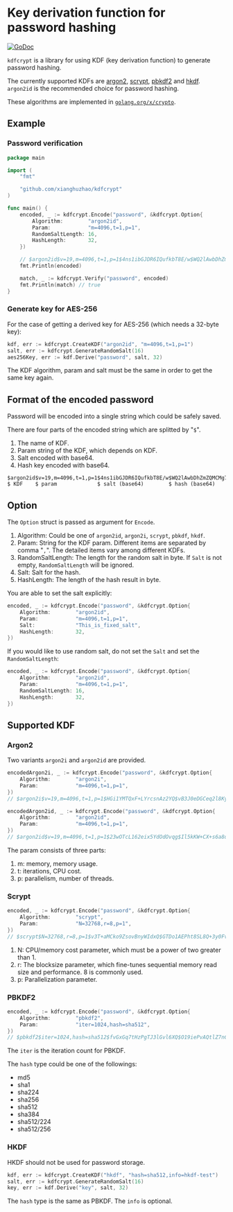 # Key derivation function for password hashing

[![GoDoc](https://godoc.org/github.com/xianghuzhao/kdfcrypt?status.svg)](https://godoc.org/github.com/xianghuzhao/kdfcrypt)

`kdfcrypt` is a library for using KDF (key derivation function) to
generate password hashing.

The currently supported KDFs are
[argon2](https://en.wikipedia.org/wiki/Argon2),
[scrypt](https://en.bitcoinwiki.org/wiki/Scrypt),
[pbkdf2](https://en.wikipedia.org/wiki/PBKDF2) and
[hkdf](https://en.wikipedia.org/wiki/HKDF).
`argon2id` is the recommended choice for password hashing.

These algorithms are implemented in
[`golang.org/x/crypto`](https://godoc.org/golang.org/x/crypto).


## Example

### Password verification

```go
package main

import (
	"fmt"

	"github.com/xianghuzhao/kdfcrypt"
)

func main() {
	encoded, _ := kdfcrypt.Encode("password", &kdfcrypt.Option{
		Algorithm:        "argon2id",
		Param:            "m=4096,t=1,p=1",
		RandomSaltLength: 16,
		HashLength:       32,
	})

	// $argon2id$v=19,m=4096,t=1,p=1$4ns1ibGJDR6IQufkbT8E/w$WQ2lAwbDhZmZQMCMg74L00OHUFzn/IvbwDaxU6bgIys
	fmt.Println(encoded)

	match, _ := kdfcrypt.Verify("password", encoded)
	fmt.Println(match) // true
}
```


### Generate key for AES-256

For the case of getting a derived key for AES-256 (which needs a 32-byte key):

```go
kdf, err := kdfcrypt.CreateKDF("argon2id", "m=4096,t=1,p=1")
salt, err := kdfcrypt.GenerateRandomSalt(16)
aes256Key, err := kdf.Derive("password", salt, 32)
```

The KDF algorithm, param and salt must be the same in order to get
the same key again.


## Format of the encoded password

Password will be encoded into a single string which could be safely
saved.

There are four parts of the encoded string which are splitted by "`$`".

1. The name of KDF.
2. Param string of the KDF, which depends on KDF.
3. Salt encoded with base64.
4. Hash key encoded with base64.

```
$argon2id$v=19,m=4096,t=1,p=1$4ns1ibGJDR6IQufkbT8E/w$WQ2lAwbDhZmZQMCMg74L00OHUFzn/IvbwDaxU6bgIys
$ KDF    $ param             $ salt (base64)        $ hash (base64)
```


## Option

The `Option` struct is passed as argument for `Encode`.

1. Algorithm: Could be one of `argon2id`, `argon2i`, `scrypt`, `pbkdf`,
   `hkdf`.
2. Param: String for the KDF param. Different items are separated by
   comma "`,`". The detailed items vary among different KDFs.
3. RandomSaltLength: The length for the random salt in byte. If `Salt`
   is not empty, `RandomSaltLength` will be ignored.
4. Salt: Salt for the hash.
5. HashLength: The length of the hash result in byte.

You are able to set the salt explicitly:

```go
encoded, _ := kdfcrypt.Encode("password", &kdfcrypt.Option{
	Algorithm:        "argon2id",
	Param:            "m=4096,t=1,p=1",
	Salt:             "This_is_fixed_salt",
	HashLength:       32,
})
```

If you would like to use random salt, do not set the `Salt` and set the
`RandomSaltLength`:

```go
encoded, _ := kdfcrypt.Encode("password", &kdfcrypt.Option{
	Algorithm:        "argon2id",
	Param:            "m=4096,t=1,p=1",
	RandomSaltLength: 16,
	HashLength:       32,
})
```

## Supported KDF

### Argon2

Two variants `argon2i` and `argon2id` are provided.

```go
encodedArgon2i, _ := kdfcrypt.Encode("password", &kdfcrypt.Option{
	Algorithm:        "argon2i",
	Param:            "m=4096,t=1,p=1",
})
// $argon2i$v=19,m=4096,t=1,p=1$HGi1YMTQxF+LYrcsnAz2YQ$vB3J0eDGCeq2l8Ky96OqB1P9rr8KPOQZzEScZnq1IUA

encodedArgon2id, _ := kdfcrypt.Encode("password", &kdfcrypt.Option{
	Algorithm:        "argon2id",
	Param:            "m=4096,t=1,p=1",
})
// $argon2id$v=19,m=4096,t=1,p=1$23wOTcL162eix5YdOdOvqg$Il5kKW+CX+s6a8d6LtEnQ5k0bvBnfkuZXKkXq+Krx1I
```

The param consists of three parts:

1. m: memory, memory usage.
2. t: iterations, CPU cost.
3. p: parallelism, number of threads.


### Scrypt

```go
encoded, _ := kdfcrypt.Encode("password", &kdfcrypt.Option{
	Algorithm:        "scrypt",
	Param:            "N=32768,r=8,p=1",
})
// $scrypt$N=32768,r=8,p=1$v3T+aMCko9ZsovBnyWIdxQ$GTDo1AEPht8SL8Q+3y0FvWpPvzn5ZZNpwoqG+WOLsyI
```

1. N: CPU/memory cost parameter, which must be a power of two greater
   than 1.
2. r: The blocksize parameter, which fine-tunes sequential memory read
   size and performance. 8 is commonly used.
3. p: Parallelization parameter.


### PBKDF2

```go
encoded, _ := kdfcrypt.Encode("password", &kdfcrypt.Option{
	Algorithm:        "pbkdf2",
	Param:            "iter=1024,hash=sha512",
})
// $pbkdf2$iter=1024,hash=sha512$fvGxGq7tHzPgTJ3lGvl6XQ$O19iePvAQtlZ7nC5f5cS4C76bur9qMLp6dlPdXFiFTc
```

The `iter` is the iteration count for PBKDF.

The `hash` type could be one of the followings:

* md5
* sha1
* sha224
* sha256
* sha512
* sha384
* sha512/224
* sha512/256


### HKDF

HKDF should not be used for password storage.

```go
kdf, err := kdfcrypt.CreateKDF("hkdf", "hash=sha512,info=hkdf-test")
salt, err := kdfcrypt.GenerateRandomSalt(16)
key, err := kdf.Derive("key", salt, 32)
```

The `hash` type is the same as PBKDF.
The `info` is optional.
